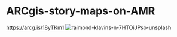 # ARCgis-story-maps-on-AMR
https://arcg.is/18yTKm1
![raimond-klavins-n-7HTOiJPso-unsplash](https://github.com/Nermin-Ghith/ARCgis-story-maps-on-AMR/assets/61286546/b3c2542a-b8b1-44cc-9713-9a4e1b11f6be)
